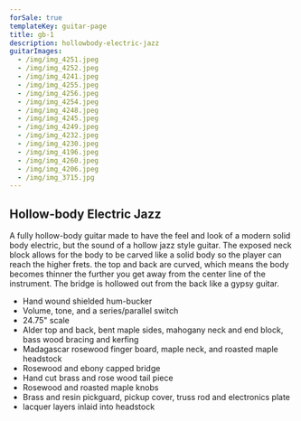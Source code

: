```yaml
---
forSale: true
templateKey: guitar-page
title: gb-1
description: hollowbody-electric-jazz
guitarImages:
  - /img/img_4251.jpeg
  - /img/img_4252.jpeg
  - /img/img_4241.jpeg
  - /img/img_4255.jpeg
  - /img/img_4256.jpeg
  - /img/img_4254.jpeg
  - /img/img_4248.jpeg
  - /img/img_4245.jpeg
  - /img/img_4249.jpeg
  - /img/img_4232.jpeg
  - /img/img_4230.jpeg
  - /img/img_4196.jpeg
  - /img/img_4260.jpeg
  - /img/img_4206.jpeg
  - /img/img_3715.jpg
---
```

## Hollow-body Electric Jazz

A fully hollow-body guitar made to have the feel and look of a modern solid body electric, but the sound of a hollow jazz style guitar. The exposed neck block allows for the body to be carved like a solid body so the player can reach the higher frets. the top and back are curved, which means the body becomes thinner the further you get away from the center line of the instrument. The bridge is hollowed out from the back like a gypsy guitar.

* Hand wound shielded hum-bucker
* Volume, tone, and a series/parallel switch
* 24.75" scale
* Alder top and back, bent maple sides, mahogany neck and end block, bass wood bracing and kerfing
* Madagascar rosewood finger board, maple neck, and roasted maple headstock
* Rosewood and ebony capped bridge
* Hand cut brass and rose wood tail piece
* Rosewood and roasted maple knobs
* Brass and resin pickguard, pickup cover, truss rod and electronics plate
* lacquer layers inlaid into headstock